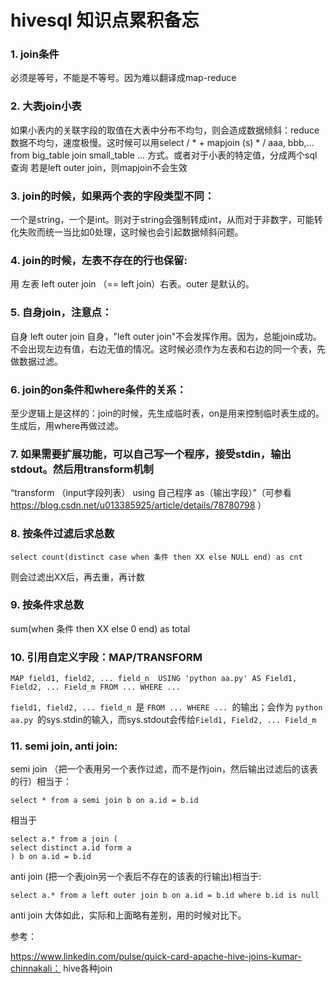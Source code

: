 # hivesql 知识点累积备忘

### 1. join条件
必须是等号，不能是不等号。因为难以翻译成map-reduce

### 2. 大表join小表
如果小表内的关联字段的取值在大表中分布不均匀，则会造成数据倾斜：reduce数据不均匀，速度极慢。这时候可以用select / * + mapjoin (s) * / aaa, bbb,... from big_table join small_table ... 方式。或者对于小表的特定值，分成两个sql查询
若是left outer join，则mapjoin不会生效
 
### 3. join的时候，如果两个表的字段类型不同：
一个是string，一个是int。则对于string会强制转成int，从而对于非数字，可能转化失败而统一当比如0处理，这时候也会引起数据倾斜问题。

### 4. join的时候，左表不存在的行也保留:
用 左表 left outer join （== left join）右表。outer 是默认的。

### 5. 自身join，注意点：
自身 left outer join 自身，"left outer join"不会发挥作用。因为，总能join成功。不会出现左边有值，右边无值的情况。这时候必须作为左表和右边的同一个表，先做数据过滤。

### 6. join的on条件和where条件的关系：
至少逻辑上是这样的：join的时候，先生成临时表，on是用来控制临时表生成的。生成后，用where再做过滤。

### 7. 如果需要扩展功能，可以自己写一个程序，接受stdin，输出stdout。然后用transform机制
“transform （input字段列表） using 自己程序 as（输出字段）”（可参看 https://blog.csdn.net/u013385925/article/details/78780798 ）

### 8. 按条件过滤后求总数
```
select count(distinct case when 条件 then XX else NULL end) as cnt
```
则会过滤出XX后，再去重，再计数

### 9. 按条件求总数
sum(when 条件 then XX else 0 end) as total

### 10. 引用自定义字段：MAP/TRANSFORM
```
MAP field1, field2, ... field_n  USING 'python aa.py' AS Field1, Field2, ... Field_m FROM ... WHERE ...
```

```field1, field2, ... field_n ```是 ```FROM ... WHERE ... ```的输出；会作为 ```python aa.py ```的sys.stdin的输入，而sys.stdout会传给```Field1, Field2, ... Field_m```

### 11.  semi join, anti join:
semi join （把一个表用另一个表作过滤，而不是作join，然后输出过滤后的该表的行）相当于：
```
select * from a semi join b on a.id = b.id
```
相当于
```
select a.* from a join (
select distinct a.id form a
) b on a.id = b.id
```

anti join (把一个表join另一个表后不存在的该表的行输出)相当于:
```
select a.* from a left outer join b on a.id = b.id where b.id is null
```
anti join 大体如此，实际和上面略有差别，用的时候对比下。

参考：

https://www.linkedin.com/pulse/quick-card-apache-hive-joins-kumar-chinnakali： hive各种join

